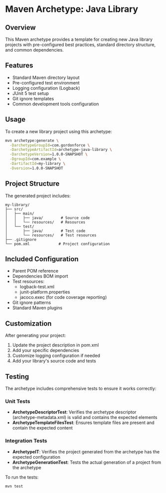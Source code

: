 # Maven Archetype: Java Library

## Overview
This Maven archetype provides a template for creating new Java library projects with pre-configured best practices, standard directory structure, and common dependencies.

## Features
- Standard Maven directory layout
- Pre-configured test environment
- Logging configuration (Logback)
- JUnit 5 test setup
- Git ignore templates
- Common development tools configuration

## Usage
To create a new library project using this archetype:

```bash
mvn archetype:generate \
  -DarchetypeGroupId=com.gordonforce \
  -DarchetypeArtifactId=archetype-java-library \
  -DarchetypeVersion=1.0.0-SNAPSHOT \
  -DgroupId=com.example \
  -DartifactId=my-library \
  -Dversion=1.0.0-SNAPSHOT
```

## Project Structure
The generated project includes:
```
my-library/
├── src/
│   ├── main/
│   │   ├── java/        # Source code
│   │   └── resources/   # Resources
│   └── test/
│       ├── java/        # Test code
│       └── resources/   # Test resources
├── .gitignore
└── pom.xml             # Project configuration
```

## Included Configuration
- Parent POM reference
- Dependencies BOM import
- Test resources:
  - logback-test.xml
  - junit-platform.properties
  - jacoco.exec (for code coverage reporting)
- Git ignore patterns
- Standard Maven plugins

## Customization
After generating your project:
1. Update the project description in pom.xml
2. Add your specific dependencies
3. Customize logging configuration if needed
4. Add your library's source code and tests

## Testing
The archetype includes comprehensive tests to ensure it works correctly:

### Unit Tests
- **ArchetypeDescriptorTest**: Verifies the archetype descriptor (archetype-metadata.xml) is valid and contains the expected elements
- **ArchetypeTemplateFilesTest**: Ensures template files are present and contain the expected content

### Integration Tests
- **ArchetypeIT**: Verifies the project generated from the archetype has the expected configuration
- **ArchetypeGenerationTest**: Tests the actual generation of a project from the archetype

To run the tests:
```bash
mvn test
```
